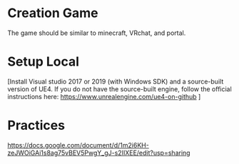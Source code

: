 # Creation Game
The game should be similar to minecraft, VRchat, and portal.

# Setup Local
[Install Visual studio 2017 or 2019 (with Windows SDK) and a source-built version of UE4. If you do not have the source-built engine, follow the official instructions here: https://www.unrealengine.com/ue4-on-github ]

# Practices
https://docs.google.com/document/d/1m2i6KH-zeJWOiGAi1s8ag75vBEV5PwgY_gJ-s2IIXEE/edit?usp=sharing

 
